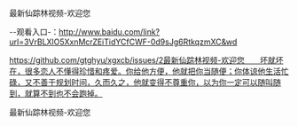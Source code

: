 最新仙踪林视频-欢迎您

--观看入口-：http://www.baidu.com/link?url=3VrBLXlO5XxnMcrZEiTidYCfCWF-0d9sJg6RtkqzmXC&wd

https://github.com/gtghyu/xgxcb/issues/2最新仙踪林视频-欢迎您　　坏就坏在，很多恋人不懂得珍惜和疼爱。你给他方便，他就把你当随便；你体谅他生活忙碌，又不善于规划时间，久而久之，他就变得不尊重你，以为你一定可以随叫随到，就算不到也不会跑掉。

最新仙踪林视频-欢迎您
